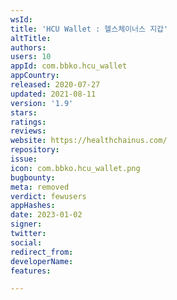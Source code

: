 ```yaml
---
wsId: 
title: 'HCU Wallet : 헬스체이너스 지갑'
altTitle: 
authors: 
users: 10
appId: com.bbko.hcu_wallet
appCountry: 
released: 2020-07-27
updated: 2021-08-11
version: '1.9'
stars: 
ratings: 
reviews: 
website: https://healthchainus.com/
repository: 
issue: 
icon: com.bbko.hcu_wallet.png
bugbounty: 
meta: removed
verdict: fewusers
appHashes: 
date: 2023-01-02
signer: 
twitter: 
social: 
redirect_from: 
developerName: 
features: 

---
```


